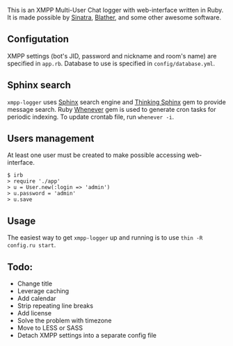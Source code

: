 This is an XMPP Multi-User Chat logger with web-interface written in Ruby. It is made possible by [Sinatra](http://sinatrarb.com), [Blather](https://github.com/adhearsion/blather), and some other awesome software.

Configutation
-------------
XMPP settings (bot's JID, password and nickname and room's name) are specified in `app.rb`. Database to use is specified in `config/database.yml`.

Sphinx search
-------------
`xmpp-logger` uses [Sphinx](http://sphinxsearch.com) search engine and [Thinking Sphinx](http://pat.github.io/thinking-sphinx) gem to provide message search. Ruby [Whenever](https://github.com/javan/whenever) gem is used to generate cron tasks for periodic indexing. To update crontab file, run `whenever -i`.

Users management
----------------
At least one user must be created to make possible accessing web-interface.

    $ irb
    > require './app'
    > u = User.new(:login => 'admin')
    > u.password = 'admin'
    > u.save

Usage
-----
The easiest way to get `xmpp-logger` up and running is to use `thin -R config.ru start`.

Todo:
-----
* Change title
* Leverage caching
* Add calendar
* Strip repeating line breaks
* Add license
* Solve the problem with timezone
* Move to LESS or SASS
* Detach XMPP settings into a separate config file 

